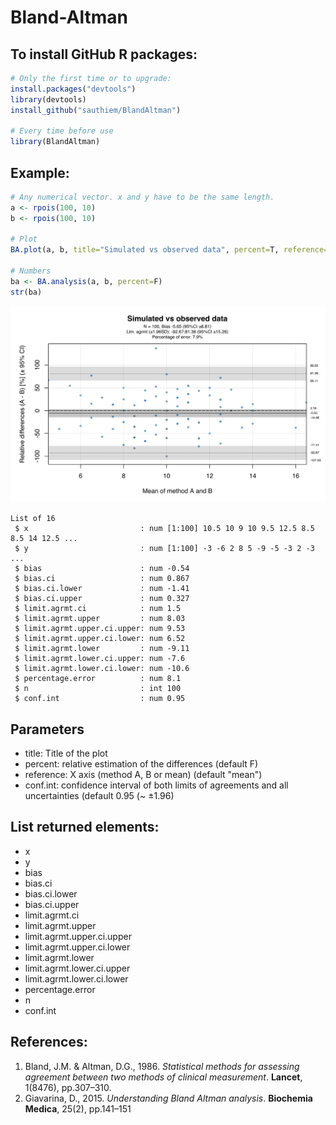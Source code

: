 # Bland-Altman

## To install GitHub R packages:

```R
# Only the first time or to upgrade:
install.packages("devtools")
library(devtools)
install_github("sauthiem/BlandAltman")

# Every time before use
library(BlandAltman)
```


## Example:

```R
# Any numerical vector. x and y have to be the same length.
a <- rpois(100, 10)
b <- rpois(100, 10)

# Plot
BA.plot(a, b, title="Simulated vs observed data", percent=T, reference="mean", conf.int=0.95)

# Numbers
ba <- BA.analysis(a, b, percent=F)
str(ba)

```

![BA Example](BA.svg)

```
List of 16
 $ x                         : num [1:100] 10.5 10 9 10 9.5 12.5 8.5 8.5 14 12.5 ...
 $ y                         : num [1:100] -3 -6 2 8 5 -9 -5 -3 2 -3 ...
 $ bias                      : num -0.54
 $ bias.ci                   : num 0.867
 $ bias.ci.lower             : num -1.41
 $ bias.ci.upper             : num 0.327
 $ limit.agrmt.ci            : num 1.5
 $ limit.agrmt.upper         : num 8.03
 $ limit.agrmt.upper.ci.upper: num 9.53
 $ limit.agrmt.upper.ci.lower: num 6.52
 $ limit.agrmt.lower         : num -9.11
 $ limit.agrmt.lower.ci.upper: num -7.6
 $ limit.agrmt.lower.ci.lower: num -10.6
 $ percentage.error          : num 8.1
 $ n                         : int 100
 $ conf.int                  : num 0.95
```

## Parameters

- title: Title of the plot
- percent: relative estimation of the differences (default F)
- reference: X axis (method A, B or mean) (default "mean")
- conf.int: confidence interval of both limits of agreements and all uncertainties (default 0.95 (~ ±1.96)

## List returned elements:

- x
- y
- bias
- bias.ci
- bias.ci.lower
- bias.ci.upper
- limit.agrmt.ci
- limit.agrmt.upper
- limit.agrmt.upper.ci.upper
- limit.agrmt.upper.ci.lower
- limit.agrmt.lower
- limit.agrmt.lower.ci.upper
- limit.agrmt.lower.ci.lower
- percentage.error
- n
- conf.int


## References:

1) Bland, J.M. & Altman, D.G., 1986. *Statistical methods for assessing agreement between two methods of clinical measurement*. **Lancet**, 1(8476), pp.307–310.
2) Giavarina, D., 2015. *Understanding Bland Altman analysis*. **Biochemia Medica**, 25(2), pp.141–151
